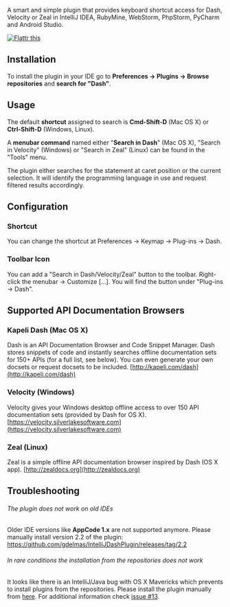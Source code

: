 A smart and simple plugin that provides keyboard shortcut access for Dash, Velocity or Zeal in IntelliJ IDEA, RubyMine, WebStorm, PhpStorm, PyCharm and Android Studio.

[![Flattr this](http://api.flattr.com/button/flattr-badge-large.png)](http://flattr.com/thing/2558535/gdelmasIntelliJDashPlugin-on-GitHub)

## Installation
To install the plugin in your IDE go to **Preferences -> Plugins -> Browse repositories** and **search for "Dash"**.

## Usage
The default **shortcut** assigned to search is **Cmd-Shift-D** (Mac OS X) or **Ctrl-Shift-D** (Windows, Linux). 


A **menubar command** named either "**Search in Dash**" (Mac OS X), "Search in Velocity" (Windows) or "Search in Zeal" (Linux) can be found in the "Tools" menu.


The plugin either searches for the statement at caret position or the current selection. It will identify the programming language in use and request filtered results accordingly.

## Configuration
### Shortcut
You can change the shortcut at Preferences -> Keymap -> Plug-ins -> Dash.

### Toolbar Icon
You can add a "Search in Dash/Velocity/Zeal" button to the toolbar. Right-click the menubar -> Customize […]. You will find the button under "Plug-ins -> Dash".

## Supported API Documentation Browsers
### Kapeli Dash (Mac OS X)
Dash is an API Documentation Browser and Code Snippet Manager. Dash stores snippets of code and instantly searches offline documentation sets for 150+ APIs (for a full list, see below). You can even generate your own docsets or request docsets to be included.
[http://kapeli.com/dash](http://kapeli.com/dash)

### Velocity (Windows)
Velocity gives your Windows desktop offline access to over 150 API documentation sets (provided by Dash for OS X).
[https://velocity.silverlakesoftware.com](https://velocity.silverlakesoftware.com)

### Zeal (Linux)
Zeal is a simple offline API documentation browser inspired by Dash (OS X app).
[http://zealdocs.org](http://zealdocs.org)


## Troubleshooting
###### The plugin does not work on old IDEs
Older IDE versions like **AppCode 1.x** are not supported anymore. Please manually install version 2.2 of the plugin: https://github.com/gdelmas/IntelliJDashPlugin/releases/tag/2.2

###### In rare conditions the installation from the repositories does not work
It looks like there is an IntelliJ/Java bug with OS X Mavericks which prevents to install plugins from the repositories. Please install the plugin manually from [here](https://github.com/gdelmas/IntelliJDashPlugin/releases). For additional information check [issue #13](https://github.com/gdelmas/IntelliJDashPlugin/issues/13).
